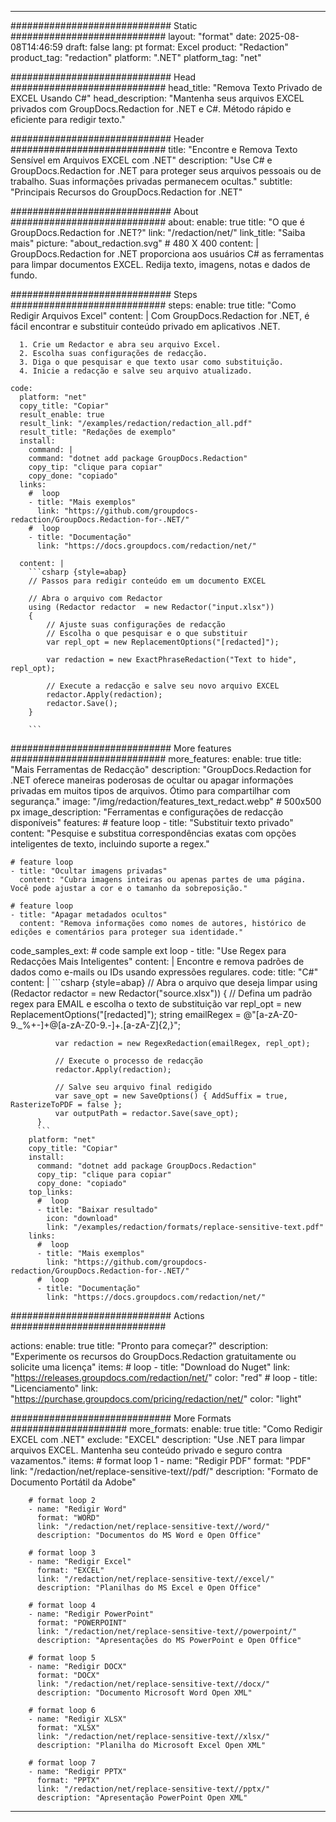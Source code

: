 
---
############################# Static ############################
layout: "format"
date:  2025-08-08T14:46:59
draft: false
lang: pt
format: Excel
product: "Redaction"
product_tag: "redaction"
platform: ".NET"
platform_tag: "net"

############################# Head ############################
head_title: "Remova Texto Privado de EXCEL Usando C#"
head_description: "Mantenha seus arquivos EXCEL privados com GroupDocs.Redaction for .NET e C#. Método rápido e eficiente para redigir texto."

############################# Header ############################
title: "Encontre e Remova Texto Sensível em Arquivos EXCEL com .NET" 
description: "Use C# e GroupDocs.Redaction for .NET para proteger seus arquivos pessoais ou de trabalho. Suas informações privadas permanecem ocultas."
subtitle: "Principais Recursos do GroupDocs.Redaction for .NET" 

############################# About ############################
about:
    enable: true
    title: "O que é GroupDocs.Redaction for .NET?"
    link: "/redaction/net/"
    link_title: "Saiba mais"
    picture: "about_redaction.svg" # 480 X 400
    content: |
       GroupDocs.Redaction for .NET proporciona aos usuários C# as ferramentas para limpar documentos EXCEL. Redija texto, imagens, notas e dados de fundo.

############################# Steps ############################
steps:
    enable: true
    title: "Como Redigir Arquivos Excel"
    content: |
      Com GroupDocs.Redaction for .NET, é fácil encontrar e substituir conteúdo privado em aplicativos .NET.
      
      1. Crie um Redactor e abra seu arquivo Excel.
      2. Escolha suas configurações de redacção.
      3. Diga o que pesquisar e que texto usar como substituição.
      4. Inicie a redacção e salve seu arquivo atualizado.
   
    code:
      platform: "net"
      copy_title: "Copiar"
      result_enable: true
      result_link: "/examples/redaction/redaction_all.pdf"
      result_title: "Redações de exemplo"
      install:
        command: |
        command: "dotnet add package GroupDocs.Redaction"
        copy_tip: "clique para copiar"
        copy_done: "copiado"
      links:
        #  loop
        - title: "Mais exemplos"
          link: "https://github.com/groupdocs-redaction/GroupDocs.Redaction-for-.NET/"
        #  loop
        - title: "Documentação"
          link: "https://docs.groupdocs.com/redaction/net/"
          
      content: |
        ```csharp {style=abap}
        // Passos para redigir conteúdo em um documento EXCEL

        // Abra o arquivo com Redactor
        using (Redactor redactor  = new Redactor("input.xlsx"))
        {
            // Ajuste suas configurações de redacção
            // Escolha o que pesquisar e o que substituir
            var repl_opt = new ReplacementOptions("[redacted]");
            
            var redaction = new ExactPhraseRedaction("Text to hide", repl_opt);

            // Execute a redacção e salve seu novo arquivo EXCEL
            redactor.Apply(redaction);
            redactor.Save();
        }
        
        ```            


############################# More features ############################
more_features:
  enable: true
  title: "Mais Ferramentas de Redacção"
  description: "GroupDocs.Redaction for .NET oferece maneiras poderosas de ocultar ou apagar informações privadas em muitos tipos de arquivos. Ótimo para compartilhar com segurança."
  image: "/img/redaction/features_text_redact.webp" # 500x500 px
  image_description: "Ferramentas e configurações de redacção disponíveis"
  features:
    # feature loop
    - title: "Substituir texto privado"
      content: "Pesquise e substitua correspondências exatas com opções inteligentes de texto, incluindo suporte a regex."

    # feature loop
    - title: "Ocultar imagens privadas"
      content: "Cubra imagens inteiras ou apenas partes de uma página. Você pode ajustar a cor e o tamanho da sobreposição."

    # feature loop
    - title: "Apagar metadados ocultos"
      content: "Remova informações como nomes de autores, histórico de edições e comentários para proteger sua identidade."
      
  code_samples_ext:
    # code sample ext loop
    - title: "Use Regex para Redacções Mais Inteligentes"
      content: |
        Encontre e remova padrões de dados como e-mails ou IDs usando expressões regulares.
      code:
        title: "C#"
        content: |
          ```csharp {style=abap}
          //  Abra o arquivo que deseja limpar
          using (Redactor redactor  = new Redactor("source.xlsx"))
          {
              // Defina um padrão regex para EMAIL e escolha o texto de substituição
              var repl_opt = new ReplacementOptions("[redacted]");
              string emailRegex = @"[a-zA-Z0-9._%+-]+@[a-zA-Z0-9.-]+\.[a-zA-Z]{2,}";

              var redaction = new RegexRedaction(emailRegex, repl_opt);

              // Execute o processo de redacção
              redactor.Apply(redaction);

              // Salve seu arquivo final redigido
              var save_opt = new SaveOptions() { AddSuffix = true, RasterizeToPDF = false };
              var outputPath = redactor.Save(save_opt);
          }
          ```
        platform: "net"
        copy_title: "Copiar"
        install:
          command: "dotnet add package GroupDocs.Redaction"
          copy_tip: "clique para copiar"
          copy_done: "copiado"
        top_links:
          #  loop
          - title: "Baixar resultado"
            icon: "download"
            link: "/examples/redaction/formats/replace-sensitive-text.pdf"
        links:
          #  loop
          - title: "Mais exemplos"
            link: "https://github.com/groupdocs-redaction/GroupDocs.Redaction-for-.NET/"
          #  loop
          - title: "Documentação"
            link: "https://docs.groupdocs.com/redaction/net/"


############################# Actions ############################

actions:
  enable: true
  title: "Pronto para começar?"
  description: "Experimente os recursos do GroupDocs.Redaction gratuitamente ou solicite uma licença"
  items:
    #  loop
    - title: "Download do Nuget"
      link: "https://releases.groupdocs.com/redaction/net/"
      color: "red"
        #  loop
    - title: "Licenciamento"
      link: "https://purchase.groupdocs.com/pricing/redaction/net/"
      color: "light"


############################# More Formats #####################
more_formats:
    enable: true
    title: "Como Redigir EXCEL com .NET"
    exclude: "EXCEL"
    description: "Use .NET para limpar arquivos EXCEL. Mantenha seu conteúdo privado e seguro contra vazamentos."
    items: 
        # format loop 1
        - name: "Redigir PDF"
          format: "PDF"
          link: "/redaction/net/replace-sensitive-text//pdf/"
          description: "Formato de Documento Portátil da Adobe"

        # format loop 2
        - name: "Redigir Word"
          format: "WORD"
          link: "/redaction/net/replace-sensitive-text//word/"
          description: "Documentos do MS Word e Open Office"
          
        # format loop 3
        - name: "Redigir Excel"
          format: "EXCEL"
          link: "/redaction/net/replace-sensitive-text//excel/"
          description: "Planilhas do MS Excel e Open Office"

        # format loop 4
        - name: "Redigir PowerPoint"
          format: "POWERPOINT"
          link: "/redaction/net/replace-sensitive-text//powerpoint/"
          description: "Apresentações do MS PowerPoint e Open Office"

        # format loop 5
        - name: "Redigir DOCX"
          format: "DOCX"
          link: "/redaction/net/replace-sensitive-text//docx/"
          description: "Documento Microsoft Word Open XML"
          
        # format loop 6
        - name: "Redigir XLSX"
          format: "XLSX"
          link: "/redaction/net/replace-sensitive-text//xlsx/"
          description: "Planilha do Microsoft Excel Open XML"
          
        # format loop 7
        - name: "Redigir PPTX"
          format: "PPTX"
          link: "/redaction/net/replace-sensitive-text//pptx/"
          description: "Apresentação PowerPoint Open XML"


---